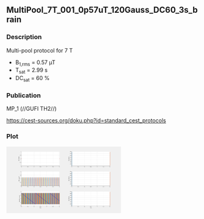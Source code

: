 ## MultiPool_7T_001_0p57uT_120Gauss_DC60_3s_brain

### Description
Multi-pool protocol for 7 T

* B<sub>1,rms</sub> = 0.57 µT 
* T<sub>sat</sub> = 2.99 s
* DC<sub>sat</sub> = 60 %

### Publication

MP_1 (//GUFI TH2//)

https://cest-sources.org/doku.php?id=standard_cest_protocols


### Plot
<img src="MultiPool_7T_001_0p57uT_120Gauss_DC60_3s_brain.png" width="300"/> 

